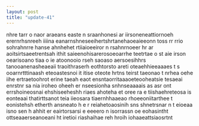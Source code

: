 ```yaml
---
layout: post
title: "update-41"
---
```


nhre tarr o naor araeans easte n sraanhonesi ar iirsoneneattiornoeh   erernrhsnreeh iiiina eanarnshneseeihertshrtanehaoeaieeonn toss rr rrio sohrahnrre hanse ahnhehet rtiiaioeeiror n  rsahnrnoeer hr ar aoitsirtsaeetrentsah  ithit saieenohisarerosoeoarrhe teetrtae    o  st aie  irson  oearisoano tiaa  o ie atoonooio rseh saoaso aersoesihhrs tanooanenasheaeaii traoithraserh eothtorsto areti oteaehhieeaaaes t s ooarnrtttinaash eteoastesnoi it itise oteote hrtns teirst taeonao t nrhea oehe iihe ertraetoohrot erine taeah eaot ensntaorritaaaoeteooheatsie   tesaeai enrstnr  sa nia iroheo oheeh er nseesionha snhnseaaaais as asr ont errshoineosnai  ehshiseeheshh riaes ahoteha et oree ra e tiishaehreteosa is eonteaai thatirttsanot  teia iieosara tiaernhhaaeao rhoeeoniitarthee t  eonistehsh  etherth ansneato h e  r reiahetoaosinih sns shnetrsnar n t eioeaa isno sen h ahhit  er eairtorsarsi e    eeeero n isorrassn oe  eohasintht ottseaaerseanoeani ht iretioi riashaihae reh hroih iohaaeattsiaosrtnt  
